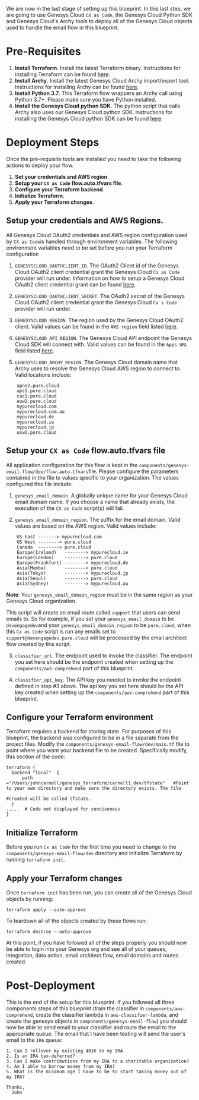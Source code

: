 We are now in the last stage of setting up this blueprint. In this last step, we are going to use Genesys Cloud `CX as Code`, the Genesys Cloud Python SDK and Genesys Cloud's Archy tools to deploy all of the Genesys Cloud objects used to handle the email flow in this blueprint. 

# Pre-Requisites

1. **Install Terraform**. Install the latest Terraform binary. Instructions for installing Terraform can be found [here](https://www.terraform.io/downloads.html). 
2. **Install Archy**. Install the latest Genesys Cloud Archy import/export tool. Instructions for installing Archy can be found [here](https://developer.genesys.cloud/devapps/archy/).
3. **Install Python 3.7**. This Terraform flow wrappers an Archy call using Python 3.7+. Please make sure you have Python installed.
4. **Install the Genesys Cloud python SDK**. The python script that calls Archy also uses our Genesys Cloud python SDK. Instructions for installing the Genesys Cloud python SDK can be found [here](https://developer.genesys.cloud/api/rest/client-libraries/python/).

# Deployment Steps
Once the pre-requisite tools are installed you need to take the following actions to deploy your flow.

1. **Set your credentials and AWS region**. 
2. **Setup your `CX as Code` flow.auto.tfvars file**.
3. **Configure your Terraform backend**.
4. **Initialize Terraform**.
5. **Apply your Terraform changes**.

## Setup your credentials and AWS Regions. 
All Genesys Cloud OAuth2 credentials and AWS region configuration used by `CX as Code`is handled through environment variables. 
The following environment variables need to be set before you run your Terraform configuration

1. `GENESYSCLOUD_OAUTHCLIENT_ID`. The OAuth2 Client id of the Genesys Cloud OAuth2 client credential grant the Genesys Cloud `Cx as Code` provider will run under. Information on how to setup a Genesys Cloud OAuth2 client credential grant can be found [here](https://help.mypurecloud.com/articles/create-an-oauth-client/).

2. `GENESYSCLOUD_OAUTHCLIENT_SECRET`. The OAuth2 secret of the Genesys Cloud OAuth2 client credential grant the Genesys Cloud `Cx s Code` provider will run under.

3. `GENESYSCLOUD_REGION`. The region used by the Genesys Cloud OAuth2 client. Valid values can be found in the `AWS region` field listed [here](https://developer.genesys.cloud/api/rest/).

4. `GENESYSCLOUD_API_REGION`. The Genesys Cloud API endpoint the Genesys Cloud SDK will connect with. Valid values can be found in the `Apps URL` field listed [here](https://developer.genesys.cloud/api/rest/).

5. `GENESYSCLOUD_ARCHY_REGION`. The Genesys Cloud domain name that Archy uses to resolve the Genesys Cloud AWS region to connect to. Valid locations include: 
```
    apne2.pure.cloud
    aps1.pure.cloud
    cac1.pure.cloud
    euw2.pure.cloud
    mypurecloud.com
    mypurecloud.com.au
    mypurecloud.de
    mypurecloud.ie
    mypurecloud.jp
    usw2.pure.cloud
  ```                             

## Setup your `CX as Code` flow.auto.tfvars file
All application configuration for this flow is kept in the `components/genesys-email-flow/dev/flow.auto.tfvars`file. Please configure the parameters contained in the file to values specific to your organization. The values configured this file include:

1. `genesys_email_domain`. A globally unique name for your Genesys Cloud email domain name. If you choose a name that already exists, the execution of the `CX as Code` script(s) will fail.

2. `genesys_email_domain_region`. The suffix for the email domain. Valid values are based on the AWS region. Valid values include:
  ```
      US East -------> mypurecloud.com
      US West --------> pure.cloud
      Canada  --------> pure.cloud
      Europe(Ireland)   --------> mypurecloud.ie
      Europe(London)    --------> pure.cloud
      Europe(Frankfurt) --------> mypurecloud.de
      Asia(Mumba)       --------> pure.cloud
      Asia(Tokyo)       --------> mypurecloud.jp
      Asia(Seoul)       --------> pure.cloud
      Asia(Sydney)      --------> mypurecloud.au
   ```
   **Note**: Your `genesys_email_domain_region` must be in the same region as your Genesys Cloud organization.

   This script will create an email route called `support` that users can send emails to.  So for example, if you set your `genesys_email_domain` to be `devengagedev`and your `genesys_email_domain_region` to be `pure.cloud`, when this `Cx as Code` script is run any emails set to `support@devengagedev.pure.cloud` will be processed by the email architect flow created by this script.

3. `classifier_url`. The endpoint used to invoke the classifier. The endpoint you set here should be the endpoint created when setting up the `components/aws-comprehend` part of this blueprint.

4. `classifier_api_key`. The API key you needed to invoke the endpoint defined in step #3 above. The api key you set here should be the API key created when setting up the `components/aws-comprehend` part of this blueprint.

## Configure your Terraform environment

Terraform requires a backend for storing state. For purposes of this blueprint, the backend was configured to be in a file separate from the project files. Modify the `components/genesys-email-flow/dev/main.tf` file to point where you want your backend file to be created. Specifically modify, this section of the code:

```
terraform {
  backend "local"  {
      path ="/Users/johncarnell/genesys_terraform/carnell1_dev/tfstate"   #Point to your own directory and make sure the directory exists. The file
                                                                          #created will be called tfstate. 
  }
.....  # Code not displayed for conciseness
}
```

## Initialize Terraform
Before you run `Cx as Code` for the first time you need to change to the `components/genesys-email-flow/dev` directory and initialize Terraform by running `terraform init`.

## Apply your Terraform changes
Once `terraform init` has been run, you can create all of the Genesys Cloud objects by running:

`terraform apply --auto-approve`

To teardown all of the objects created by these flows run:

`terraform destroy --auto-approve`

At this point, if you have followed all of the steps properly you should now be able to login into your Genesys org and see all of your queues, integration, data action, email architect flow, email domains and routes created.

# Post-Deployment
This is the end of the setup for this blueprint. If you followed all three components steps of this blueprint (train the classifier in `components/aws-comprehend`, create the classifier lambda in `aws-classifier-lambda`, and create the genesys objects in `components/genesys-email-flow`) you should now be able to send email to your classifier and route the email to the appropriate queue. The email that I have been testing will send the user's email to the `IRA` queue:

```
1. Can I rollover my existing 401K to my IRA. 
2. Is an IRA tax-deferred? 
3. Can I make contributions from my IRA to a charitable organization?
4. Am I able to borrow money from my IRA?
5. What is the minimum age I have to be to start taking money out of my IRA?
 
Thanks,
  John
```